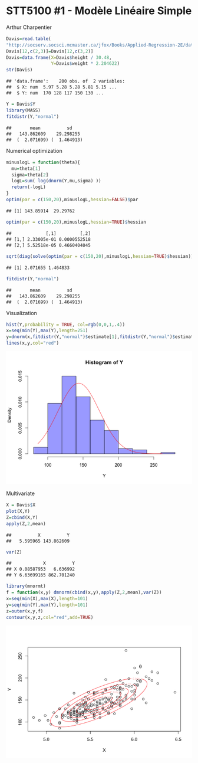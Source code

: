 STT5100 \#1 - Modèle Linéaire Simple
================
Arthur Charpentier

``` r
Davis=read.table(
"http://socserv.socsci.mcmaster.ca/jfox/Books/Applied-Regression-2E/datasets/Davis.txt")
Davis[12,c(2,3)]=Davis[12,c(3,2)]
Davis=data.frame(X=Davis$height / 30.48,
                 Y=Davis$weight * 2.204622)
str(Davis)
```

    ## 'data.frame':    200 obs. of  2 variables:
    ##  $ X: num  5.97 5.28 5.28 5.81 5.15 ...
    ##  $ Y: num  170 128 117 150 130 ...

``` r
Y = Davis$Y
library(MASS)
fitdistr(Y,"normal")
```

    ##       mean          sd    
    ##   143.862609    29.298255 
    ##  (  2.071699) (  1.464913)

Numerical optimization

``` r
minuslogL = function(theta){
  mu=theta[1]
  sigma=theta[2]
  logL=sum( log(dnorm(Y,mu,sigma) ))
  return(-logL)
}
optim(par = c(150,20),minuslogL,hessian=FALSE)$par
```

    ## [1] 143.85914  29.29762

``` r
optim(par = c(150,20),minuslogL,hessian=TRUE)$hessian
```

    ##             [,1]         [,2]
    ## [1,] 2.33005e-01 0.0000552518
    ## [2,] 5.52518e-05 0.4660404045

``` r
sqrt(diag(solve(optim(par = c(150,20),minuslogL,hessian=TRUE)$hessian)))
```

    ## [1] 2.071655 1.464833

``` r
fitdistr(Y,"normal")
```

    ##       mean          sd    
    ##   143.862609    29.298255 
    ##  (  2.071699) (  1.464913)

Visualization

``` r
hist(Y,probability = TRUE, col=rgb(0,0,1,.4))
x=seq(min(Y),max(Y),length=251)
y=dnorm(x,fitdistr(Y,"normal")$estimate[1],fitdistr(Y,"normal")$estimate[2])
lines(x,y,col="red")
```

![](STT5100-H2019-1_files/figure-markdown_github/unnamed-chunk-3-1.png)

Multivariate

``` r
X = Davis$X
plot(X,Y)
Z=cbind(X,Y)
apply(Z,2,mean)
```

    ##          X          Y 
    ##   5.595965 143.862609

``` r
var(Z)
```

    ##            X          Y
    ## X 0.08587953   6.636992
    ## Y 6.63699165 862.701240

``` r
library(mnormt)
f = function(x,y) dmnorm(cbind(x,y),apply(Z,2,mean),var(Z))
x=seq(min(X),max(X),length=101) 
y=seq(min(Y),max(Y),length=101) 
z=outer(x,y,f)
contour(x,y,z,col="red",add=TRUE)
```

![](STT5100-H2019-1_files/figure-markdown_github/unnamed-chunk-4-1.png)
